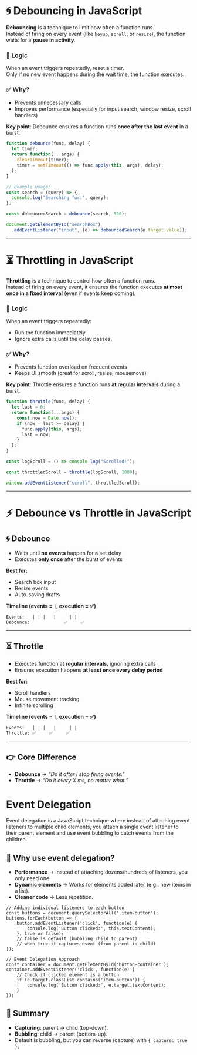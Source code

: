 # 🌀 Debouncing in JavaScript

**Debouncing** is a technique to limit how often a function runs.  
Instead of firing on every event (like `keyup`, `scroll`, or `resize`), the function waits for a **pause in activity**.

### 🔎 Logic
When an event triggers repeatedly, reset a timer.  
Only if no new event happens during the wait time, the function executes.

### ✅ Why?
- Prevents unnecessary calls  
- Improves performance (especially for input search, window resize, scroll handlers)

**Key point**: Debounce ensures a function runs **once after the last event** in a burst.

```js
function debounce(func, delay) {
  let timer;
  return function(...args) {
    clearTimeout(timer); 
    timer = setTimeout(() => func.apply(this, args), delay);
  };
}

// Example usage:
const search = (query) => {
  console.log("Searching for:", query);
};

const debouncedSearch = debounce(search, 500);

document.getElementById("searchBox")
  .addEventListener("input", (e) => debouncedSearch(e.target.value));
```

---

# ⏳ Throttling in JavaScript

**Throttling** is a technique to control how often a function runs.  
Instead of firing on every event, it ensures the function executes **at most once in a fixed interval** (even if events keep coming).

### 🔎 Logic
When an event triggers repeatedly:
- Run the function immediately.
- Ignore extra calls until the delay passes.

### ✅ Why?
- Prevents function overload on frequent events  
- Keeps UI smooth (great for scroll, resize, mousemove)

**Key point**: Throttle ensures a function runs **at regular intervals** during a burst.

```js
function throttle(func, delay) {
  let last = 0;
  return function(...args) {
    const now = Date.now();
    if (now - last >= delay) {
      func.apply(this, args);
      last = now;
    }
  };
}

const logScroll = () => console.log("Scrolled!");

const throttledScroll = throttle(logScroll, 1000);

window.addEventListener("scroll", throttledScroll);
```

---

# ⚡ Debounce vs Throttle in JavaScript

## 🌀 Debounce
- Waits until **no events** happen for a set delay  
- Executes **only once** after the burst of events  

**Best for:**
- Search box input  
- Resize events  
- Auto-saving drafts  

**Timeline (events = `|`, execution = ✅)**  
```
Events:   | | |   |     | | 
Debounce:             ✅     ✅
```

---

## ⏳ Throttle
- Executes function at **regular intervals**, ignoring extra calls  
- Ensures execution happens **at least once every delay period**  

**Best for:**
- Scroll handlers  
- Mouse movement tracking  
- Infinite scrolling  

**Timeline (events = `|`, execution = ✅)**  
```
Events:   | | |   |     | | 
Throttle: ✅     ✅     ✅
```

---

## 👉 Core Difference
- **Debounce** → *“Do it after I stop firing events.”*  
- **Throttle** → *“Do it every X ms, no matter what.”*  


# Event Delegation

Event delegation is a JavaScript technique where instead of attaching event listeners to multiple child elements, you attach a single event listener to their parent element and use event bubbling to catch events from the children.

## 🔑 Why use event delegation?

- **Performance** → Instead of attaching dozens/hundreds of listeners, you only need one.
- **Dynamic elements** → Works for elements added later (e.g., new items in a list).
- **Cleaner code** → Less repetition.

```
// Adding individual listeners to each button
const buttons = document.querySelectorAll('.item-button');
buttons.forEach(button => {
    button.addEventListener('click', function(e) {
        console.log('Button clicked:', this.textContent);
    }, true or false); 
    // false is default (bubbling child to parent) 
    // when true it captures event (from parent to child)
});

// Event Delegation Approach
const container = document.getElementById('button-container');
container.addEventListener('click', function(e) {
    // Check if clicked element is a button
    if (e.target.classList.contains('item-button')) {
        console.log('Button clicked:', e.target.textContent);
    }
});
```

## 🔑 Summary

- **Capturing**: parent → child (top-down).
- **Bubbling**: child → parent (bottom-up).
- Default is bubbling, but you can reverse (capture) with `{ capture: true }`.